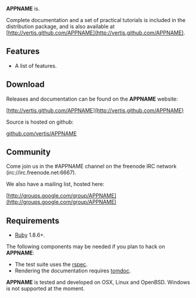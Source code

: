 __APPNAME__ is.

Complete documentation and a set of practical tutorials is included in the
distribution package, and is also available at
[http://vertis.github.com/APPNAME](http://vertis.github.com/APPNAME).


Features
--------

- A list of features.

Download
--------

Releases and documentation can be found on the __APPNAME__ website:

[http://vertis.github.com/APPNAME](http://vertis.github.com/APPNAME)

Source is hosted on github:

[github.com/vertis/APPNAME](http://github.com/vertis/APPNAME)


Community
---------

Come join us in the #APPNAME channel on the freenode IRC network
(irc://irc.freenode.net:6667).

We also have a mailing list, hosted here:

[http://groups.google.com/group/APPNAME](http://groups.google.com/group/APPNAME)


Requirements
------------

* [Ruby](http://www.ruby-lang.org) 1.8.6+.

The following components may be needed if you plan to hack on
__APPNAME__:

* The test suite uses the [rspec](http://github.com/rspec/rspec).
* Rendering the documentation requires [tomdoc](http://github.com/defunkt/tomdoc).

__APPNAME__ is tested and developed on OSX, Linux and OpenBSD. Windows is not
supported at the moment.
